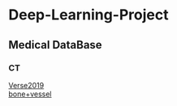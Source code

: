 # Deep-Learning-Project

## Medical DataBase
### CT
[Verse2019](https://verse2019.grand-challenge.org/Data/#signin)  
[bone+vessel](https://www.ircad.fr/softwares/3Dircadb/3Dircadb1/)  
